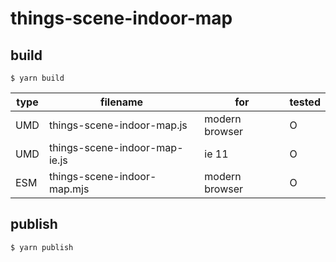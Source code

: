 # things-scene-indoor-map

## build

`$ yarn build`

| type | filename                      | for            | tested |
| ---- | ----------------------------- | -------------- | ------ |
| UMD  | things-scene-indoor-map.js    | modern browser | O      |
| UMD  | things-scene-indoor-map-ie.js | ie 11          | O      |
| ESM  | things-scene-indoor-map.mjs   | modern browser | O      |

## publish

`$ yarn publish`

